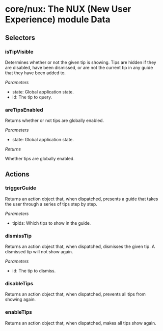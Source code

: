 # **core/nux**: The NUX (New User Experience) module Data

## Selectors

### isTipVisible

Determines whether or not the given tip is showing. Tips are hidden if they
are disabled, have been dismissed, or are not the current tip in any
guide that they have been added to.

*Parameters*

 * state: Global application state.
 * id: The tip to query.

### areTipsEnabled

Returns whether or not tips are globally enabled.

*Parameters*

 * state: Global application state.

*Returns*

Whether tips are globally enabled.

## Actions

### triggerGuide

Returns an action object that, when dispatched, presents a guide that takes
the user through a series of tips step by step.

*Parameters*

 * tipIds: Which tips to show in the guide.

### dismissTip

Returns an action object that, when dispatched, dismisses the given tip. A
dismissed tip will not show again.

*Parameters*

 * id: The tip to dismiss.

### disableTips

Returns an action object that, when dispatched, prevents all tips from
showing again.

### enableTips

Returns an action object that, when dispatched, makes all tips show again.